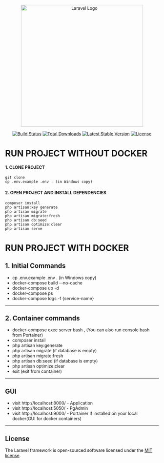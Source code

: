 <p align="center"><a href="https://laravel.com" target="_blank"><img src="https://raw.githubusercontent.com/laravel/art/master/logo-lockup/5%20SVG/2%20CMYK/1%20Full%20Color/laravel-logolockup-cmyk-red.svg" width="400" alt="Laravel Logo"></a></p>

<p align="center">
<a href="https://github.com/laravel/framework/actions"><img src="https://github.com/laravel/framework/workflows/tests/badge.svg" alt="Build Status"></a>
<a href="https://packagist.org/packages/laravel/framework"><img src="https://img.shields.io/packagist/dt/laravel/framework" alt="Total Downloads"></a>
<a href="https://packagist.org/packages/laravel/framework"><img src="https://img.shields.io/packagist/v/laravel/framework" alt="Latest Stable Version"></a>
<a href="https://packagist.org/packages/laravel/framework"><img src="https://img.shields.io/packagist/l/laravel/framework" alt="License"></a>
</p>


# RUN PROJECT WITHOUT DOCKER
#### 1. CLONE PROJECT
```code
git clone 
cp .env.example .env . (in Windows copy)
```

#### 2. OPEN PROJECT AND INSTALL DEPENDENCIES
```code
composer install
php artisan:key generate
php artisan migrate
php artisan migrate:fresh
php artisan db:seed
php artisan optimize:clear
php artisan serve
```


# RUN PROJECT WITH DOCKER

## 1. Initial Commands
- cp .env.example .env .  (in Windows copy)
- docker-compose build --no-cache
- docker-compose up -d
- docker-compose ps
- docker-compose logs -f {service-name}
____

## 2. Container commands
- docker-compose exec server bash , (You can also run console bash from Portainer)
- composer install
- php artisan key:generate
- php artisan migrate (if database is empty)
- php artisan migrate:fresh
- php artisan db:seed (if database is empty)
- php artisan optimize:clear
- exit  (exit from container)
____

## GUI
- visit http://localhost:8000/ - Application
- visit http://localhost:5050/ - PgAdmin
- visit http://localhost:9000/ - Portainer if installed on your local docker(GUI for docker containers)
____


## License

The Laravel framework is open-sourced software licensed under the [MIT license](https://opensource.org/licenses/MIT).
